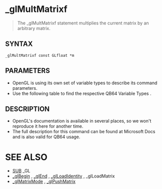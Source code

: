 # _glMultMatrixf
> The _glMultMatrixf statement multiplies the current matrix by an arbitrary matrix.

## SYNTAX
`_glMultMatrixf const GLfloat *m`

## PARAMETERS
* OpenGL is using its own set of variable types to describe its command parameters.
* Use the following table to find the respective QB64 Variable Types .


## DESCRIPTION
* OpenGL's documentation is available in several places, so we won't reproduce it here for another time.
* The full description for this command can be found at Microsoft Docs and is also valid for QB64 usage.


# SEE ALSO
* [SUB](SUB.md) _GL
* [_glBegin](_glBegin.md) , [_glEnd](_glEnd.md) , [_glLoadIdentity](_glLoadIdentity.md) , _glLoadMatrix
* [_glMatrixMode](_glMatrixMode.md) , [_glPushMatrix](_glPushMatrix.md)

